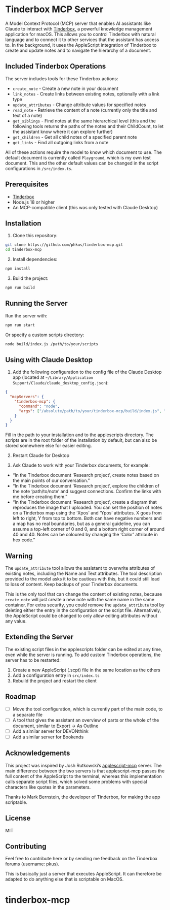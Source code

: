 # Tinderbox MCP Server

A Model Context Protocol (MCP) server that enables AI assistants like Claude to interact with [Tinderbox](https://www.eastgate.com/Tinderbox/), a powerful knowledge management application for macOS. This allows you to control Tinderbox with natural language and to connect it to other services that the assistant has access to. In the background, it uses the AppleScript integration of Tinderbox to create and update notes and to navigate the hierarchy of a document.

## Included Tinderbox Operations

The server includes tools for these Tinderbox actions:

- `create_note` - Create a new note in your document
- `link_notes` - Create links between existing notes, optionally with a link type
- `update_attributes` - Change attribute values for specified notes
- `read_note` - Retrieve the content of a note (currently only the title and text of a note)
- `get_siblings` - Find notes at the same hierarchical level (this and the following tools returns the paths of the notes and their ChildCount, to let the assistant know where it can explore further)
- `get_children` - Get all child notes of a specified parent note
- `get_links` - Find all outgoing links from a note

All of these actions require the model to know which document to use. The default document is currently called `Playground`, which is my own test document. This and the other default values can be changed in the script configurations in `/src/index.ts`.

## Prerequisites

- [Tinderbox](https://www.eastgate.com/Tinderbox/)
- Node.js 18 or higher
- An MCP-compatible client (this was only tested with Claude Desktop)

## Installation

1. Clone this repository:
```bash
git clone https://github.com/phkus/tinderbox-mcp.git
cd tinderbox-mcp
```

2. Install dependencies:
```bash
npm install
```

3. Build the project:
```bash
npm run build
```

## Running the Server

Run the server with:

```bash
npm run start
```

Or specify a custom scripts directory:

```bash
node build/index.js /path/to/your/scripts
```

## Using with Claude Desktop

1. Add the following configuration to the config file of the Claude Desktop app (located at `~/Library/Application Support/Claude/claude_desktop_config.json`):

```json
{
  "mcpServers": {
    "tinderbox-mcp": {
      "command": "node",
      "args": ["/absolute/path/to/your/tinderbox-mcp/build/index.js", "/absolute/path/to/your/applescripts"]
    }
  }
}
```

Fill in the path to your installation and to the applescripts directory. The scripts are in the root folder of the installation by default, but can also be stored somewhere else for easier editing.

2. Restart Claude for Desktop

3. Ask Claude to work with your Tinderbox documents, for example:
- “In the Tinderbox document ‘Research project’, create notes based on the main points of our conversation.”
- “In the Tinderbox document ‘Research project’, explore the children of the note ‘path/to/note’ and suggest connections. Confirm the links with me before creating them.”
- “In the Tinderbox document ‘Research project’, create a diagram that reproduces the image that I uploaded. You can set the position of notes on a Tinderbox map using the ‘Xpos’ and ‘Ypos’ attributes. X goes from left to right, Y from top to bottom. Both can have negative numbers and a map has no real boundaries, but as a general guideline, you can assume a top-left corner of 0 and 0, and a bottom right corner of around 40 and 40. Notes can be coloured by changing the ‘Color’ attribute in hex code.”

## Warning

The `update_attribute` tool allows the assistant to overwrite attributes of existing notes, including the Name and Text attributes. The tool description provided to the model asks it to be cautious with this, but it could still lead to loss of content. Keep backups of your Tinderbox documents.

This is the only tool that can change the content of existing notes, because `create_note` will just create a new note with the same name in the same container. For extra security, you could remove the `update_attribute` tool by deleting either the entry in the configuration or the script file. Alternatively, the AppleScript could be changed to only allow editing attributes without any value.

## Extending the Server

The existing script files in the applescripts folder can be edited at any time, even while the server is running. To add custom Tinderbox operations, the server has to be restarted:

1. Create a new AppleScript (.scpt) file in the same location as the others
2. Add a configuration entry in `src/index.ts`
3. Rebuild the project and restart the client

## Roadmap

- [ ] Move the tool configuration, which is currently part of the main code, to a separate file
- [ ] A tool that gives the assistant an overview of parts or the whole of the document, similar to Export -> As Outline
- [ ] Add a similar server for DEVONthink
- [ ] Add a similar server for Bookends

## Acknowledgements

This project was inspired by Josh Rutkowski’s [applescript-mcp](https://github.com/joshrutkowski/applescript-mcp/tree/main) server. The main difference between the two servers is that applescript-mcp passes the full content of the AppleScript to the terminal, whereas this implementation calls separate script files, which solved some problems with special characters like quotes in the parameters.

Thanks to Mark Bernstein, the developer of Tinderbox, for making the app scriptable.

## License

MIT

## Contributing

Feel free to contribute here or by sending me feedback on the Tinderbox forums (username: pkus).

This is basically just a server that executes AppleScript. It can therefore be adapted to do anything else that is scriptable on MacOS.
# tinderbox-mcp
